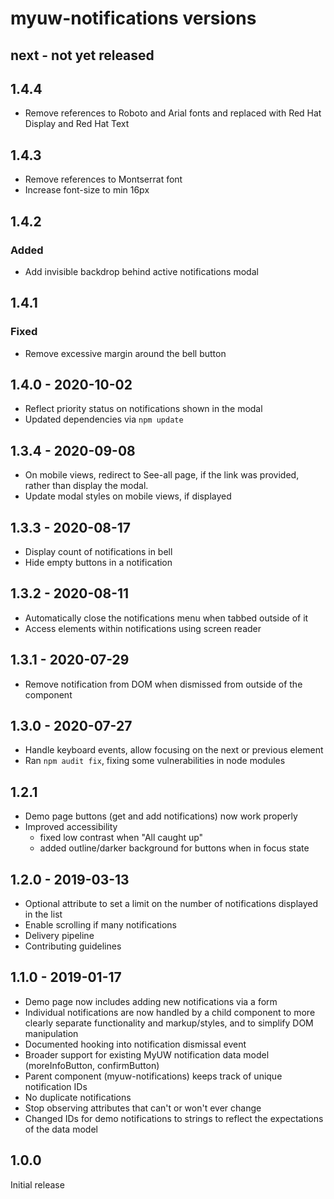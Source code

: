 # myuw-notifications versions

## next - not yet released

## 1.4.4

+ Remove references to Roboto and Arial fonts and replaced with Red Hat Display and Red Hat Text

## 1.4.3

+ Remove references to Montserrat font
+ Increase font-size to min 16px

## 1.4.2

### Added

* Add invisible backdrop behind active notifications modal

## 1.4.1

### Fixed
+ Remove excessive margin around the bell button

## 1.4.0 - 2020-10-02

+ Reflect priority status on notifications shown in the modal
+ Updated dependencies via `npm update`

## 1.3.4 - 2020-09-08

+ On mobile views, redirect to See-all page, if the link was provided, rather than display the modal.
+ Update modal styles on mobile views, if displayed

## 1.3.3 - 2020-08-17

+ Display count of notifications in bell
+ Hide empty buttons in a notification

## 1.3.2 - 2020-08-11

+ Automatically close the notifications menu when tabbed outside of it
+ Access elements within notifications using screen reader

## 1.3.1 - 2020-07-29

+ Remove notification from DOM when dismissed from outside of the component

## 1.3.0 - 2020-07-27

+ Handle keyboard events, allow focusing on the next or previous element
+ Ran `npm audit fix`, fixing some vulnerabilities in node modules

## 1.2.1

+ Demo page buttons (get and add notifications) now work properly
+ Improved accessibility
  + fixed low contrast when "All caught up"
  + added outline/darker background for buttons when in focus state

## 1.2.0 - 2019-03-13

+ Optional attribute to set a limit on the number of notifications displayed in the list
+ Enable scrolling if many notifications
+ Delivery pipeline
+ Contributing guidelines

## 1.1.0 - 2019-01-17

+ Demo page now includes adding new notifications via a form
+ Individual notifications are now handled by a child component
  to more clearly separate functionality and markup/styles,
  and to simplify DOM manipulation
+ Documented hooking into notification dismissal event
+ Broader support for existing MyUW notification data model (moreInfoButton, confirmButton)
+ Parent component (myuw-notifications) keeps track of unique notification IDs
+ No duplicate notifications
+ Stop observing attributes that can't or won't ever change
+ Changed IDs for demo notifications to strings to reflect the expectations of the data model

## 1.0.0

Initial release
